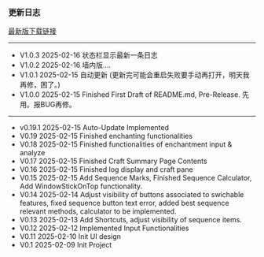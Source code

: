 ### 更新日志

[最新版下载链接](https://github.com/Seymour-ye/shoptitans/raw/refs/heads/main/Qt_MVC_cscalc/dist/序列计算器.exe)

----------------------------------------------
- V1.0.3    2025-02-16      状态栏显示最新一条日志
- V1.0.2    2025-02-16      墙内版....
- V1.0.1    2025-02-15      自动更新 (更新完可能会重启失败要手动再打开，明天我再修，困了。)
- V1.0.0    2025-02-15      Finished First Draft of README.md, Pre-Release. 先用。报BUG再修。

----------------------------------------------

- v0.19.1   2025-02-15      Auto-Update Implemented
- V0.19     2025-02-15      Finished enchanting functionalities
- V0.18     2025-02-15      Finished functionalities of enchantment input & analyze
- V0.17     2025-02-15      Finished Craft Summary Page Contents
- V0.16     2025-02-15      Finished log display and craft pane
- V0.15     2025-02-15      Add Sequence Marks, Finished Sequence Calculator, Add WindowStickOnTop functionality.
- V0.14     2025-02-14      Adjust visibility of buttons associated to swichable features, fixed sequence button text error, added best sequence relevant methods, calculator to be implemented.
- V0.13     2025-02-13      Add Shortcuts, adjust visibility of sequence items.
- V0.12     2025-02-12      Implemented Input Functionalities
- V0.11     2025-02-10      Init UI design
- V0.1      2025-02-09      Init Project

